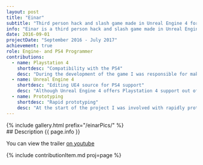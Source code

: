 ```yaml
---
layout: post
title: "Einar"
subtitle: "Third person hack and slash game made in Unreal Engine 4 for PS4."
info: "Einar is a third person hack and slash game made in Unreal Engine 4. The game is based on Norse mythology and was developed for the PS4 by a team of more than 30 students. In the game the player has to use a multitude of 'god-powers' to deafeat his enemies; the draugr."
date: 2016-09-01
projectDate: "September 2016 - July 2017"
achievement: true
role: Engine- and PS4 Programmer
contributions:
  - name: Playstation 4
    shortdesc: "Compatibility with the PS4"
    desc: "During the development of the game I was responsible for making the game compatible with the PS4, I had to use the PS4 development tools for performance profiling and graphical debugging."
  - name: Unreal Engine 4
    shortdesc: "Editing UE4 source for PS4 support"
    desc: "Although Unreal Engine 4 offers Playstation 4 support out of the box, it's not available out of the box. I had to rebuild the complete engine using the PS4 binaries and public UE4 source. I also enhanced small parts of the UE4 source to make creating builds for the PS4 easier."
  - name: Prototyping
    shortdesc: "Rapid prototyping"
    desc: "At the start of the project I was involved with rapidly prototyping a multitude of mechanics."
---
```

<div class="galleryOverlay">
  {% include gallery.html prefix="/einarPics/" %}
  <a href="http://store.steampowered.com/app/674400/Einar/" class="steamOverlayButton"></a>
</div>
## Description
{{ page.info }}

You can view the trailer <a href="https://www.youtube.com/watch?v=cAe5JFwOv6A" target="_blank">on youtube</a>

{% include contributionItem.md proj=page %}
